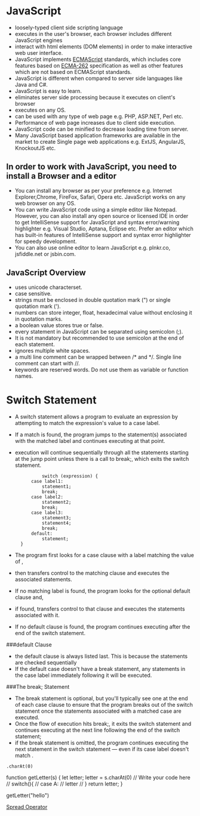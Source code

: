 # JavaScript
* loosely-typed client side scripting language
* executes in the user's browser, each browser includes different JavaScript engines
* interact with html elements (DOM elements) in order to make interactive web user interface.
* JavaScript implements [ECMAScript](https://www.tutorialsteacher.com/articles/what-is-ecmascript) standards, which includes core features based on [ECMA-262](https://www.ecma-international.org/ecma-262/5.1/) specification as well as other features which are not based on ECMAScript standards.
* JavaScript is different when compared to server side languages like Java and C#.
* JavaScript is easy to learn.
* eliminates server side processing because it executes on client's browser
* executes on any OS.
* can be used with any type of web page e.g. PHP, ASP.NET, Perl etc.
* Performance of web page increases due to client side execution.
* JavaScript code can be minified to decrease loading time from server.
* Many JavaScript based application frameworks are available in the market to create Single page web applications e.g. ExtJS, AngularJS, KnockoutJS etc.

## In order to work with JavaScript, you need to install a Browser and a editor
* You can install any browser as per your preference e.g. Internet Explorer,Chrome, FireFox, Safari, Opera etc. JavaScript works on any web browser on any OS.
* You can write JavaScript code using a simple editor like Notepad. However, you can also install any open source or licensed IDE in order to get IntelliSense support for JavaScript and syntax error/warning highlighter e.g. Visual Studio, Aptana, Eclipse etc. Prefer an editor which has built-in features of IntelliSense support and syntax error highlighter for speedy development.
* You can also use online editor to learn JavaScript e.g. plnkr.co, jsfiddle.net or jsbin.com.

## JavaScript Overview
* uses unicode characterset.
* case sensitive.
* strings must be enclosed in double quotation mark (") or single quotation mark (').
* numbers can store integer, float, hexadecimal value without enclosing it in quotation marks.
* a boolean value stores true or false.
* every statement in JavaScript can be separated using semicolon (;). 
* It is not mandatory but recommended to use semicolon at the end of each statement.
* ignores multiple white spaces.
* a multi line comment can be wrapped between /* and */. Single line comment can start with //.
* keywords are reserved words. Do not use them as variable or function names.

# Switch Statement
* A switch statement allows a program to evaluate an expression by attempting to match the expression's value to a case label. 
* If a match is found, the program jumps to the statement(s) associated with the matched label and continues executing at that point. 
* execution will continue sequentially through all the statements starting at the jump point unless there is a call to break;, which exits the switch statement. 

                switch (expression) {
            case label1:
                statement1;
                break;
            case label2:
                statement2;
                break;
            case label3:
                statement3;
                statement4;
                break;
            default:
                statement;
        }

* The program first looks for a case clause with a label matching the value of , 
* then transfers control to the matching clause and executes the associated statements. 
* If no matching label is found, the program looks for the optional default clause and, 
* if found, transfers control to that clause and executes the statements associated with it. 
* If no default clause is found, the program continues executing after the end of the switch statement.

###default Clause
*  the default clause is always listed last. This is because the statements are checked sequentially
* If the default case doesn't have a break statement, any statements in the case label immediately following it will be executed.

###The break; Statement
* The break statement is optional, but you'll typically see one at the end of each case clause to ensure that the program breaks out of the switch statement once the statements associated with a matched case are executed. 
* Once the flow of execution hits break;, it exits the switch statement and continues executing at the next line following the end of the switch statement; 
* if the break statement is omitted, the program continues executing the next statement in the switch statement — even if its case label doesn't match .



`.charAt(0)`

function getLetter(s) {
    let letter;
    letter = s.charAt(0)
    // Write your code here
//     switch(){
//       case A:
//         letter
//     }
    return letter;
}

getLetter("hello")




[Spread Operator](https://www.notion.so/The-Spread-Operator-b7608512fbd844ec9f27f31740fb7298)